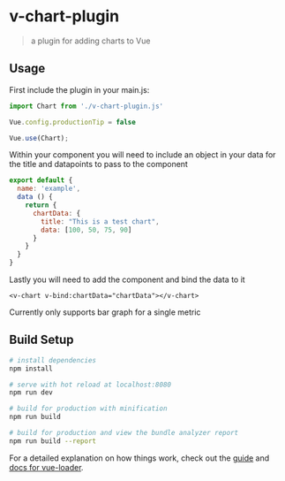 # v-chart-plugin

> a plugin for adding charts to Vue

## Usage

First include the plugin in your main.js:

```JavaScript
import Chart from './v-chart-plugin.js'

Vue.config.productionTip = false

Vue.use(Chart);
```

Within your component you will need to include an object in your data for the title and datapoints to pass to the component

```JavaScript
export default {
  name: 'example',
  data () {
    return {
      chartData: {
        title: "This is a test chart",
        data: [100, 50, 75, 90]
      }
    }
  }
}
```

Lastly you will need to add the component and bind the data to it

```
<v-chart v-bind:chartData="chartData"></v-chart>
```

Currently only supports bar graph for a single metric

## Build Setup

``` bash
# install dependencies
npm install

# serve with hot reload at localhost:8080
npm run dev

# build for production with minification
npm run build

# build for production and view the bundle analyzer report
npm run build --report
```

For a detailed explanation on how things work, check out the [guide](http://vuejs-templates.github.io/webpack/) and [docs for vue-loader](http://vuejs.github.io/vue-loader).
